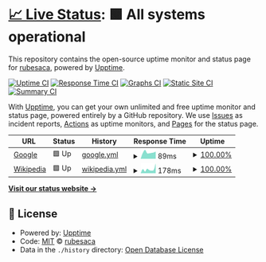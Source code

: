 # [📈 Live Status](https://rubesaca.github.io/estado): <!--live status--> **🟩 All systems operational**

This repository contains the open-source uptime monitor and status page for [rubesaca](https://rubesaca.github.io/estado), powered by [Upptime](https://github.com/upptime/upptime).

[![Uptime CI](https://github.com/rubesaca/estado/workflows/Uptime%20CI/badge.svg)](https://github.com/rubesaca/estado/actions?query=workflow%3A%22Uptime+CI%22)
[![Response Time CI](https://github.com/rubesaca/estado/workflows/Response%20Time%20CI/badge.svg)](https://github.com/rubesaca/estado/actions?query=workflow%3A%22Response+Time+CI%22)
[![Graphs CI](https://github.com/rubesaca/estado/workflows/Graphs%20CI/badge.svg)](https://github.com/rubesaca/estado/actions?query=workflow%3A%22Graphs+CI%22)
[![Static Site CI](https://github.com/rubesaca/estado/workflows/Static%20Site%20CI/badge.svg)](https://github.com/rubesaca/estado/actions?query=workflow%3A%22Static+Site+CI%22)
[![Summary CI](https://github.com/rubesaca/estado/workflows/Summary%20CI/badge.svg)](https://github.com/rubesaca/estado/actions?query=workflow%3A%22Summary+CI%22)

With [Upptime](https://upptime.js.org), you can get your own unlimited and free uptime monitor and status page, powered entirely by a GitHub repository. We use [Issues](https://github.com/rubesaca/estado/issues) as incident reports, [Actions](https://github.com/rubesaca/estado/actions) as uptime monitors, and [Pages](https://rubesaca.github.io/estado) for the status page.

<!--start: status pages-->
<!-- This summary is generated by Upptime (https://github.com/upptime/upptime) -->
<!-- Do not edit this manually, your changes will be overwritten -->
<!-- prettier-ignore -->
| URL | Status | History | Response Time | Uptime |
| --- | ------ | ------- | ------------- | ------ |
| <img alt="" src="https://favicons.githubusercontent.com/www.google.com" height="13"> [Google](https://www.google.com) | 🟩 Up | [google.yml](https://github.com/rubesaca/estado/commits/HEAD/history/google.yml) | <details><summary><img alt="Response time graph" src="./graphs/google/response-time-week.png" height="20"> 89ms</summary><br><a href="https://rubesaca.github.io/estado/history/google"><img alt="Response time 83" src="https://img.shields.io/endpoint?url=https%3A%2F%2Fraw.githubusercontent.com%2Frubesaca%2Festado%2FHEAD%2Fapi%2Fgoogle%2Fresponse-time.json"></a><br><a href="https://rubesaca.github.io/estado/history/google"><img alt="24-hour response time 99" src="https://img.shields.io/endpoint?url=https%3A%2F%2Fraw.githubusercontent.com%2Frubesaca%2Festado%2FHEAD%2Fapi%2Fgoogle%2Fresponse-time-day.json"></a><br><a href="https://rubesaca.github.io/estado/history/google"><img alt="7-day response time 89" src="https://img.shields.io/endpoint?url=https%3A%2F%2Fraw.githubusercontent.com%2Frubesaca%2Festado%2FHEAD%2Fapi%2Fgoogle%2Fresponse-time-week.json"></a><br><a href="https://rubesaca.github.io/estado/history/google"><img alt="30-day response time 81" src="https://img.shields.io/endpoint?url=https%3A%2F%2Fraw.githubusercontent.com%2Frubesaca%2Festado%2FHEAD%2Fapi%2Fgoogle%2Fresponse-time-month.json"></a><br><a href="https://rubesaca.github.io/estado/history/google"><img alt="1-year response time 83" src="https://img.shields.io/endpoint?url=https%3A%2F%2Fraw.githubusercontent.com%2Frubesaca%2Festado%2FHEAD%2Fapi%2Fgoogle%2Fresponse-time-year.json"></a></details> | <details><summary><a href="https://rubesaca.github.io/estado/history/google">100.00%</a></summary><a href="https://rubesaca.github.io/estado/history/google"><img alt="All-time uptime 100.00%" src="https://img.shields.io/endpoint?url=https%3A%2F%2Fraw.githubusercontent.com%2Frubesaca%2Festado%2FHEAD%2Fapi%2Fgoogle%2Fuptime.json"></a><br><a href="https://rubesaca.github.io/estado/history/google"><img alt="24-hour uptime 100.00%" src="https://img.shields.io/endpoint?url=https%3A%2F%2Fraw.githubusercontent.com%2Frubesaca%2Festado%2FHEAD%2Fapi%2Fgoogle%2Fuptime-day.json"></a><br><a href="https://rubesaca.github.io/estado/history/google"><img alt="7-day uptime 100.00%" src="https://img.shields.io/endpoint?url=https%3A%2F%2Fraw.githubusercontent.com%2Frubesaca%2Festado%2FHEAD%2Fapi%2Fgoogle%2Fuptime-week.json"></a><br><a href="https://rubesaca.github.io/estado/history/google"><img alt="30-day uptime 100.00%" src="https://img.shields.io/endpoint?url=https%3A%2F%2Fraw.githubusercontent.com%2Frubesaca%2Festado%2FHEAD%2Fapi%2Fgoogle%2Fuptime-month.json"></a><br><a href="https://rubesaca.github.io/estado/history/google"><img alt="1-year uptime 100.00%" src="https://img.shields.io/endpoint?url=https%3A%2F%2Fraw.githubusercontent.com%2Frubesaca%2Festado%2FHEAD%2Fapi%2Fgoogle%2Fuptime-year.json"></a></details>
| <img alt="" src="https://favicons.githubusercontent.com/en.wikipedia.org" height="13"> [Wikipedia](https://en.wikipedia.org) | 🟩 Up | [wikipedia.yml](https://github.com/rubesaca/estado/commits/HEAD/history/wikipedia.yml) | <details><summary><img alt="Response time graph" src="./graphs/wikipedia/response-time-week.png" height="20"> 178ms</summary><br><a href="https://rubesaca.github.io/estado/history/wikipedia"><img alt="Response time 198" src="https://img.shields.io/endpoint?url=https%3A%2F%2Fraw.githubusercontent.com%2Frubesaca%2Festado%2FHEAD%2Fapi%2Fwikipedia%2Fresponse-time.json"></a><br><a href="https://rubesaca.github.io/estado/history/wikipedia"><img alt="24-hour response time 431" src="https://img.shields.io/endpoint?url=https%3A%2F%2Fraw.githubusercontent.com%2Frubesaca%2Festado%2FHEAD%2Fapi%2Fwikipedia%2Fresponse-time-day.json"></a><br><a href="https://rubesaca.github.io/estado/history/wikipedia"><img alt="7-day response time 178" src="https://img.shields.io/endpoint?url=https%3A%2F%2Fraw.githubusercontent.com%2Frubesaca%2Festado%2FHEAD%2Fapi%2Fwikipedia%2Fresponse-time-week.json"></a><br><a href="https://rubesaca.github.io/estado/history/wikipedia"><img alt="30-day response time 190" src="https://img.shields.io/endpoint?url=https%3A%2F%2Fraw.githubusercontent.com%2Frubesaca%2Festado%2FHEAD%2Fapi%2Fwikipedia%2Fresponse-time-month.json"></a><br><a href="https://rubesaca.github.io/estado/history/wikipedia"><img alt="1-year response time 198" src="https://img.shields.io/endpoint?url=https%3A%2F%2Fraw.githubusercontent.com%2Frubesaca%2Festado%2FHEAD%2Fapi%2Fwikipedia%2Fresponse-time-year.json"></a></details> | <details><summary><a href="https://rubesaca.github.io/estado/history/wikipedia">100.00%</a></summary><a href="https://rubesaca.github.io/estado/history/wikipedia"><img alt="All-time uptime 100.00%" src="https://img.shields.io/endpoint?url=https%3A%2F%2Fraw.githubusercontent.com%2Frubesaca%2Festado%2FHEAD%2Fapi%2Fwikipedia%2Fuptime.json"></a><br><a href="https://rubesaca.github.io/estado/history/wikipedia"><img alt="24-hour uptime 100.00%" src="https://img.shields.io/endpoint?url=https%3A%2F%2Fraw.githubusercontent.com%2Frubesaca%2Festado%2FHEAD%2Fapi%2Fwikipedia%2Fuptime-day.json"></a><br><a href="https://rubesaca.github.io/estado/history/wikipedia"><img alt="7-day uptime 100.00%" src="https://img.shields.io/endpoint?url=https%3A%2F%2Fraw.githubusercontent.com%2Frubesaca%2Festado%2FHEAD%2Fapi%2Fwikipedia%2Fuptime-week.json"></a><br><a href="https://rubesaca.github.io/estado/history/wikipedia"><img alt="30-day uptime 100.00%" src="https://img.shields.io/endpoint?url=https%3A%2F%2Fraw.githubusercontent.com%2Frubesaca%2Festado%2FHEAD%2Fapi%2Fwikipedia%2Fuptime-month.json"></a><br><a href="https://rubesaca.github.io/estado/history/wikipedia"><img alt="1-year uptime 100.00%" src="https://img.shields.io/endpoint?url=https%3A%2F%2Fraw.githubusercontent.com%2Frubesaca%2Festado%2FHEAD%2Fapi%2Fwikipedia%2Fuptime-year.json"></a></details>

<!--end: status pages-->

[**Visit our status website →**](https://rubesaca.github.io/estado)

## 📄 License

- Powered by: [Upptime](https://github.com/upptime/upptime)
- Code: [MIT](./LICENSE) © [rubesaca](https://rubesaca.github.io/estado)
- Data in the `./history` directory: [Open Database License](https://opendatacommons.org/licenses/odbl/1-0/)
